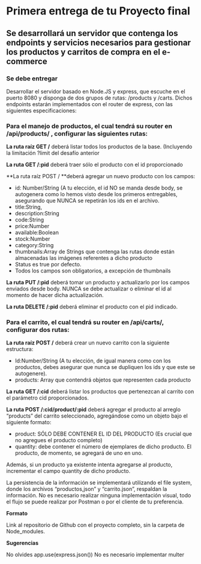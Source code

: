# Primera entrega de tu Proyecto final

## Se desarrollará un servidor que contenga los endpoints y servicios necesarios para gestionar los productos y carritos de compra en el e-commerce

### Se debe entregar

Desarrollar el servidor basado en Node.JS y express, que escuche en el puerto 8080 y disponga de dos grupos de rutas: /products y /carts. Dichos endpoints estarán implementados con el router de express, con las siguientes especificaciones:

### Para el manejo de productos, el cual tendrá su router en /api/products/ , configurar las siguientes rutas:

**La ruta raíz GET /** deberá listar todos los productos de la base. (Incluyendo la limitación ?limit del desafío anterior

**La ruta GET /:pid** deberá traer sólo el producto con el id proporcionado

**La ruta raíz POST / **deberá agregar un nuevo producto con los campos:

- id: Number/String (A tu elección, el id NO se manda desde body, se autogenera como lo hemos visto desde los primeros entregables, asegurando que NUNCA se repetirán los ids en el archivo.
- title:String,
- description:String
- code:String
- price:Number
- available:Boolean
- stock:Number
- category:String
- thumbnails:Array de Strings que contenga las rutas donde están almacenadas las imágenes referentes a dicho producto
- Status es true por defecto.
- Todos los campos son obligatorios, a excepción de thumbnails

**La ruta PUT /:pid** deberá tomar un producto y actualizarlo por los campos enviados desde body. NUNCA se debe actualizar o eliminar el id al momento de hacer dicha actualización.

**La ruta DELETE /:pid** deberá eliminar el producto con el pid indicado.

### Para el carrito, el cual tendrá su router en /api/carts/, configurar dos rutas:

**La ruta raíz POST /** deberá crear un nuevo carrito con la siguiente estructura:

- Id:Number/String (A tu elección, de igual manera como con los productos, debes asegurar que nunca se dupliquen los ids y que este se autogenere).
- products: Array que contendrá objetos que representen cada producto

**La ruta GET /:cid** deberá listar los productos que pertenezcan al carrito con el parámetro cid proporcionados.

**La ruta POST /:cid/product/:pid** deberá agregar el producto al arreglo “products” del carrito seleccionado, agregándose como un objeto bajo el siguiente formato:

- product: SÓLO DEBE CONTENER EL ID DEL PRODUCTO (Es crucial que no agregues el producto completo)
- quantity: debe contener el número de ejemplares de dicho producto. El producto, de momento, se agregará de uno en uno.

Además, si un producto ya existente intenta agregarse al producto, incrementar el campo quantity de dicho producto.

La persistencia de la información se implementará utilizando el file system, donde los archivos “productos,json” y “carrito.json”, respaldan la información.
No es necesario realizar ninguna implementación visual, todo el flujo se puede realizar por Postman o por el cliente de tu preferencia.

**Formato**

Link al repositorio de Github con el proyecto completo, sin la carpeta de Node_modules.

**Sugerencias**

No olvides app.use(express.json())
No es necesario implementar multer
